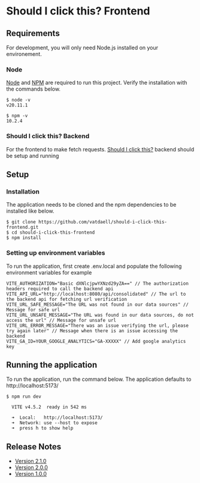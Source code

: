 # Should I click this? Frontend

## Requirements

For development, you will only need Node.js installed on your environement.

### Node

[Node](https://nodejs.org "Node Installation") and [NPM](https://npmjs.org "NPM installation") are required to run this project. Verify the installation with the commands below.

```
$ node -v
v20.11.1

$ npm -v
10.2.4
```

### Should I click this? Backend

For the frontend to make fetch requests. [Should I click this?](https://github.com/vatdaell/should-i-click-this "Should I click this setup?") backend should be setup and running

## Setup

### Installation

The application needs to be cloned and the npm dependencies to be installed like below.

```
$ git clone https://github.com/vatdaell/should-i-click-this-frontend.git
$ cd should-i-click-this-frontend
$ npm install

```

### Setting up environment variables

To run the application, first create .env.local and populate the following environment variables for example

```
VITE_AUTHORIZATION="Basic dXNlcjpwYXNzd29yZA==" // The authorization headers required to call the backend api
VITE_API_URL="http://localhost:8080/api/consolidated" // The url to the backend api for fetching url verification
VITE_URL_SAFE_MESSAGE="The URL was not found in our data sources" // Message for safe url
VITE_URL_UNSAFE_MESSAGE="The URL was found in our data sources, do not access the url" // Message for unsafe url
VITE_URL_ERROR_MESSAGE="There was an issue verifying the url, please try again later" // Message when there is an issue accessing the backend
VITE_GA_ID=YOUR_GOOGLE_ANALYTICS="GA-XXXXX" // Add google analytics key

```

## Running the application

To run the application, run the command below. The application defaults to http://localhost:5173/

```
$ npm run dev

  VITE v4.5.2  ready in 542 ms

  ➜  Local:   http://localhost:5173/
  ➜  Network: use --host to expose
  ➜  press h to show help

```

## Release Notes

* [Version 2.1.0](Release%20Notes/Version-2.1.0.md)
* [Version 2.0.0](Release%20Notes/Version-2.0.0.md)
* [Version 1.0.0](Release%20Notes/Version-1.0.0.md)
